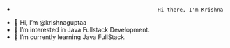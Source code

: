 -                                                   Hi there, I'm Krishna 
- 👋 Hi, I’m @krishnaguptaa
- 👀 I’m interested in Java Fullstack Development.
- 🌱 I’m currently learning Java FullStack.

<!---
krishnaguptaa/krishnaguptaa is a ✨ special ✨ repository because its `README.md` (this file) appears on your GitHub profile.
You can click the Preview link to take a look at your changes.
--->
